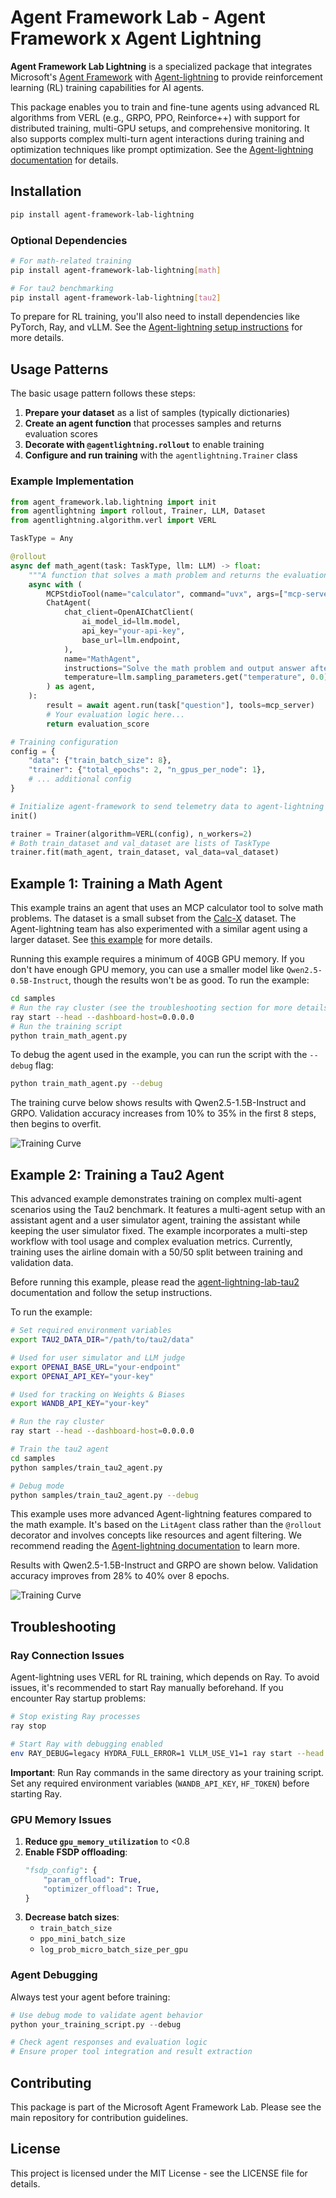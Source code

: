 # Agent Framework Lab - Agent Framework x Agent Lightning

**Agent Framework Lab Lightning** is a specialized package that integrates Microsoft's [Agent Framework](https://github.com/microsoft/agent-framework) with [Agent-lightning](https://github.com/microsoft/agent-lightning) to provide reinforcement learning (RL) training capabilities for AI agents.

This package enables you to train and fine-tune agents using advanced RL algorithms from VERL (e.g., GRPO, PPO, Reinforce++) with support for distributed training, multi-GPU setups, and comprehensive monitoring. It also supports complex multi-turn agent interactions during training and optimization techniques like prompt optimization. See the [Agent-lightning documentation](https://microsoft.github.io/agent-lightning/stable/) for details.

## Installation

```bash
pip install agent-framework-lab-lightning
```

### Optional Dependencies

```bash
# For math-related training
pip install agent-framework-lab-lightning[math]

# For tau2 benchmarking
pip install agent-framework-lab-lightning[tau2]
```

To prepare for RL training, you'll also need to install dependencies like PyTorch, Ray, and vLLM. See the [Agent-lightning setup instructions](https://github.com/microsoft/agent-lightning) for more details.

## Usage Patterns

The basic usage pattern follows these steps:

1. **Prepare your dataset** as a list of samples (typically dictionaries)
2. **Create an agent function** that processes samples and returns evaluation scores
3. **Decorate with `@agentlightning.rollout`** to enable training
4. **Configure and run training** with the `agentlightning.Trainer` class

### Example Implementation

```python
from agent_framework.lab.lightning import init
from agentlightning import rollout, Trainer, LLM, Dataset
from agentlightning.algorithm.verl import VERL

TaskType = Any

@rollout
async def math_agent(task: TaskType, llm: LLM) -> float:
    """A function that solves a math problem and returns the evaluation score."""
    async with (
        MCPStdioTool(name="calculator", command="uvx", args=["mcp-server-calculator"]) as mcp_server,
        ChatAgent(
            chat_client=OpenAIChatClient(
                ai_model_id=llm.model,
                api_key="your-api-key",
                base_url=llm.endpoint,
            ),
            name="MathAgent",
            instructions="Solve the math problem and output answer after ###",
            temperature=llm.sampling_parameters.get("temperature", 0.0),
        ) as agent,
    ):
        result = await agent.run(task["question"], tools=mcp_server)
        # Your evaluation logic here...
        return evaluation_score

# Training configuration
config = {
    "data": {"train_batch_size": 8},
    "trainer": {"total_epochs": 2, "n_gpus_per_node": 1},
    # ... additional config
}

# Initialize agent-framework to send telemetry data to agent-lightning's observability backend
init()

trainer = Trainer(algorithm=VERL(config), n_workers=2)
# Both train_dataset and val_dataset are lists of TaskType
trainer.fit(math_agent, train_dataset, val_data=val_dataset)
```

## Example 1: Training a Math Agent

This example trains an agent that uses an MCP calculator tool to solve math problems. The dataset is a small subset from the [Calc-X](https://huggingface.co/datasets/MU-NLPC/Calc-X) dataset. The Agent-lightning team has also experimented with a similar agent using a larger dataset. See [this example](https://github.com/microsoft/agent-lightning/tree/a63197355cc23b5b235c49fe7c20b54f9d4ebcd2/examples/calc_x) for more details.

Running this example requires a minimum of 40GB GPU memory. If you don't have enough GPU memory, you can use a smaller model like `Qwen2.5-0.5B-Instruct`, though the results won't be as good. To run the example:

```bash
cd samples
# Run the ray cluster (see the troubleshooting section for more details)
ray start --head --dashboard-host=0.0.0.0
# Run the training script
python train_math_agent.py
```

To debug the agent used in the example, you can run the script with the `--debug` flag:

```bash
python train_math_agent.py --debug
```

The training curve below shows results with Qwen2.5-1.5B-Instruct and GRPO. Validation accuracy increases from 10% to 35% in the first 8 steps, then begins to overfit.

![Training Curve](./assets/train_math_agent.png)

## Example 2: Training a Tau2 Agent

This advanced example demonstrates training on complex multi-agent scenarios using the Tau2 benchmark. It features a multi-agent setup with an assistant agent and a user simulator agent, training the assistant while keeping the user simulator fixed. The example incorporates a multi-step workflow with tool usage and complex evaluation metrics. Currently, training uses the airline domain with a 50/50 split between training and validation data.

Before running this example, please read the [agent-lightning-lab-tau2](../tau2/README.md) documentation and follow the setup instructions.

To run the example:

```bash
# Set required environment variables
export TAU2_DATA_DIR="/path/to/tau2/data"

# Used for user simulator and LLM judge
export OPENAI_BASE_URL="your-endpoint"
export OPENAI_API_KEY="your-key"

# Used for tracking on Weights & Biases
export WANDB_API_KEY="your-key"

# Run the ray cluster
ray start --head --dashboard-host=0.0.0.0

# Train the tau2 agent
cd samples
python samples/train_tau2_agent.py

# Debug mode
python samples/train_tau2_agent.py --debug
```

This example uses more advanced Agent-lightning features compared to the math example. It's based on the `LitAgent` class rather than the `@rollout` decorator and involves concepts like resources and agent filtering. We recommend reading the [Agent-lightning documentation](https://microsoft.github.io/agent-lightning/stable/) to learn more.

Results with Qwen2.5-1.5B-Instruct and GRPO are shown below. Validation accuracy improves from 28% to 40% over 8 epochs.

![Training Curve](./assets/train_tau2_agent.png)

## Troubleshooting

### Ray Connection Issues

Agent-lightning uses VERL for RL training, which depends on Ray. To avoid issues, it's recommended to start Ray manually beforehand. If you encounter Ray startup problems:

```bash
# Stop existing Ray processes
ray stop

# Start Ray with debugging enabled
env RAY_DEBUG=legacy HYDRA_FULL_ERROR=1 VLLM_USE_V1=1 ray start --head --dashboard-host=0.0.0.0
```

**Important**: Run Ray commands in the same directory as your training script. Set any required environment variables (`WANDB_API_KEY`, `HF_TOKEN`) before starting Ray.

### GPU Memory Issues

1. **Reduce `gpu_memory_utilization`** to <0.8
2. **Enable FSDP offloading**:
   ```python
   "fsdp_config": {
       "param_offload": True,
       "optimizer_offload": True,
   }
   ```
3. **Decrease batch sizes**:
   - `train_batch_size`
   - `ppo_mini_batch_size`
   - `log_prob_micro_batch_size_per_gpu`

### Agent Debugging

Always test your agent before training:

```python
# Use debug mode to validate agent behavior
python your_training_script.py --debug

# Check agent responses and evaluation logic
# Ensure proper tool integration and result extraction
```

## Contributing

This package is part of the Microsoft Agent Framework Lab. Please see the main repository for contribution guidelines.

## License

This project is licensed under the MIT License - see the LICENSE file for details.
